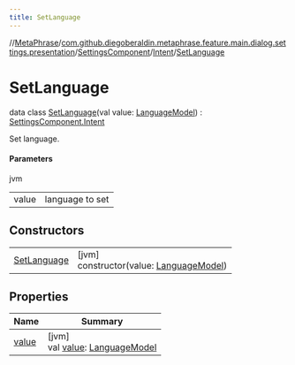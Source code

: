 ```yaml
---
title: SetLanguage
---
```

//[MetaPhrase](../../../../../index.html)/[com.github.diegoberaldin.metaphrase.feature.main.dialog.settings.presentation](../../../index.html)/[SettingsComponent](../../index.html)/[Intent](../index.html)/[SetLanguage](index.html)



# SetLanguage

data class [SetLanguage](index.html)(val value: [LanguageModel](../../../../com.github.diegoberaldin.metaphrase.domain.language.data/-language-model/index.html)) : [SettingsComponent.Intent](../index.html)

Set language.



#### Parameters


jvm

| | |
|---|---|
| value | language to set |



## Constructors


| | |
|---|---|
| [SetLanguage](-set-language.html) | [jvm]<br>constructor(value: [LanguageModel](../../../../com.github.diegoberaldin.metaphrase.domain.language.data/-language-model/index.html)) |


## Properties


| Name | Summary |
|---|---|
| [value](value.html) | [jvm]<br>val [value](value.html): [LanguageModel](../../../../com.github.diegoberaldin.metaphrase.domain.language.data/-language-model/index.html) |

